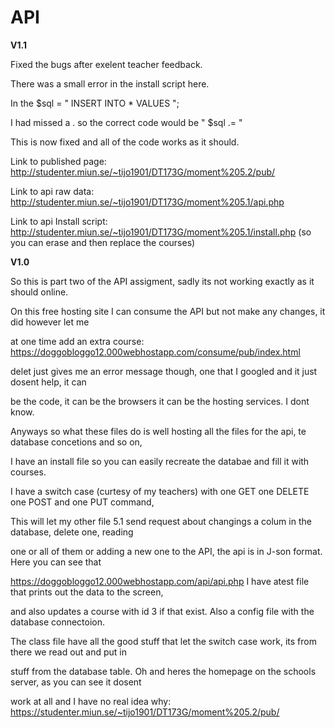 # API

**V1.1**

Fixed the bugs after exelent teacher feedback.

There was a small error in the install script here.

In the $sql = "
INSERT INTO * VALUES ";

I had missed a . so the correct code would be " $sql .= " 

This is now fixed and all of the code works as it should. 

Link to published page: http://studenter.miun.se/~tijo1901/DT173G/moment%205.2/pub/

Link to api raw data: http://studenter.miun.se/~tijo1901/DT173G/moment%205.1/api.php

Link to api Install script: http://studenter.miun.se/~tijo1901/DT173G/moment%205.1/install.php (so you can erase and then replace the courses)


**V1.0**

So this is part two of the API assigment, sadly its not working exactly as it should online.

On this free hosting site I can consume the API but not make any changes, it did however let me

at one time add an extra course: https://doggobloggo12.000webhostapp.com/consume/pub/index.html

delet just gives me an error message though, one that I googled and it just dosent help, it can 

be the code, it can be the browsers it can be the hosting services. I dont know.

Anyways so what these files do is well hosting all the files for the api, te database concetions and so on,

I have an install file so you can easily recreate the databae and fill it with courses.

I have a switch case (curtesy of my teachers) with one GET one DELETE one POST and one PUT command,

This will let my other file 5.1 send request about changings a colum in the database, delete one, reading 

one or all of them or adding a new one to the API, the api is in J-son format. Here you can see that 

https://doggobloggo12.000webhostapp.com/api/api.php I have atest file that prints out the data to the screen,

and also updates a course with id 3 if that exist. Also a config file with the database connectoion. 

The class file have all the good stuff that let the switch case work, its from there we read out and put in 

stuff from the database table. Oh and heres the homepage on the schools server, as you can see it dosent 

work at all and I have no real idea why: https://studenter.miun.se/~tijo1901/DT173G/moment%205.2/pub/